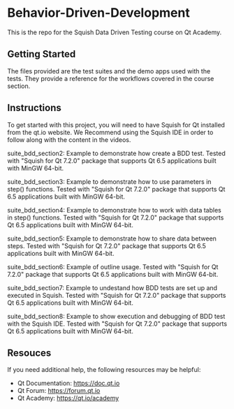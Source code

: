 # Behavior-Driven-Development

This is the repo for the Squish Data Driven Testing course on Qt Academy.

## Getting Started

The files provided are the test suites and the demo apps used with the tests. They provide a reference for the workflows covered in the course section.

## Instructions

To get started with this project, you will need to have Squish for Qt installed from the qt.io website. We Recommend using the Squish IDE in order to follow along with the content in the videos.

suite_bdd_section2: Example to demonstrate how create a BDD test. Tested with "Squish for Qt 7.2.0" package that supports Qt 6.5 applications built with MinGW 64-bit.

suite_bdd_section3: Example to demonstrate how to use parameters in step() functions. Tested with "Squish for Qt 7.2.0" package that supports Qt 6.5 applications built with MinGW 64-bit.

suite_bdd_section4: Example to demonstrate how to work with data tables in step() functions. Tested with "Squish for Qt 7.2.0" package that supports Qt 6.5 applications built with MinGW 64-bit.

suite_bdd_section5: Example to demonstrate how to share data between steps. Tested with "Squish for Qt 7.2.0" package that supports Qt 6.5 applications built with MinGW 64-bit.

suite_bdd_section6: Example of outline usage. Tested with "Squish for Qt 7.2.0" package that supports Qt 6.5 applications built with MinGW 64-bit.

suite_bdd_section7: Example to undestand how BDD tests are set up and executed in Squish. Tested with "Squish for Qt 7.2.0" package that supports Qt 6.5 applications built with MinGW 64-bit.

suite_bdd_section8: Example to show execution and debugging of BDD test with the Squish IDE. Tested with "Squish for Qt 7.2.0" package that supports Qt 6.5 applications built with MinGW 64-bit.


## Resouces

If you need additional help, the following resources may be helpful:

- Qt Documentation: https://doc.qt.io
- Qt Forum: https://forum.qt.io
- Qt Academy: https://qt.io/academy
